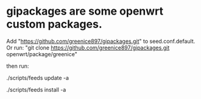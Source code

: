# gipackages are some openwrt custom packages.
Add "https://github.com/greenice897/gipackages.git" to seed.conf.default.
Or run: "git clone https://github.com/greenice897/gipackages.git openwrt/package/greenice"

then run:

./scripts/feeds update -a

./scripts/feeds install -a
